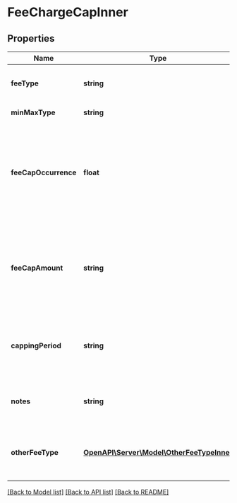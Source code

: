 # FeeChargeCapInner

## Properties
Name | Type | Description | Notes
------------ | ------------- | ------------- | -------------
**feeType** | **string** | Fee/charge type which is being capped | 
**minMaxType** | **string** | Min Max type | 
**feeCapOccurrence** | **float** | fee/charges are captured dependent on the number of occurrences rather than capped at a particular amount | [optional] 
**feeCapAmount** | **string** | Cap amount charged for a fee/charge (where it is charged in terms of an amount rather than a rate) | [optional] 
**cappingPeriod** | **string** | Period e.g. day, week, month etc. for which the fee/charge is capped | [optional] 
**notes** | **string** | Free text for adding  extra details for fee charge cap | [optional] 
**otherFeeType** | [**OpenAPI\Server\Model\OtherFeeTypeInner**](OtherFeeTypeInner.md) | Other fee type code which is not available in the standard code set | [optional] 

[[Back to Model list]](../README.md#documentation-for-models) [[Back to API list]](../README.md#documentation-for-api-endpoints) [[Back to README]](../README.md)


